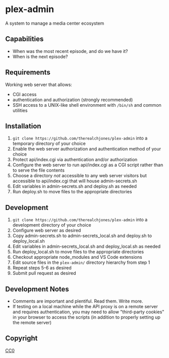 # plex-admin

A system to manage a media center ecosystem

## Capabilities

- When was the most recent episode, and do we have it?
- When is the next episode?

## Requirements

Working web server that allows:

- CGI access
- authentication and authorization (strongly recommended)
- SSH access to a UNIX-like shell environment with `/bin/sh` and common utilities

## Installation

1. `git clone https://github.com/therealchjones/plex-admin` into a temporary
   directory of your choice
2. Enable the web server authorization and authentication method of your choice
3. Protect api/index.cgi via authentication and/or authorization
4. Configure the web server to run api/index.cgi as a CGI script rather than to
   serve the file contents
5. Choose a directory _not_ accessible to any web server visitors but accessible
   to api/index.cgi that will house admin-secrets.sh
6. Edit variables in admin-secrets.sh and deploy.sh as needed
7. Run deploy.sh to move files to the appropriate directories

## Development

1. `git clone https://github.com/therealchjones/plex-admin` into a development
   directory of your choice
2. Configure web server as desired
3. Copy admin-secrets.sh to admin-secrets_local.sh and deploy.sh to
   deploy_local.sh
4. Edit variables in admin-secrets_local.sh and deploy_local.sh as needed
5. Run deploy_local.sh to move files to the appropriate directories
6. Checkout appropriate node_modules and VS Code extensions
7. Edit source files in the `plex-admin/` directory hierarchy from step 1
8. Repeat steps 5-6 as desired
9. Submit pull request as desired

## Development Notes

- Comments are important and plentiful. Read them. Write more.
- If testing on a local machine while the API proxy is on a remote server and requires authentication,
  you may need to allow "third-party cookies" in your browser to access the scripts (in addition to properly setting up the remote server)

## Copyright

[CC0](LICENSE)
